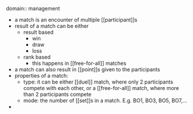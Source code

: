 domain:: management

- a match is an encounter of multiple [[participant]]s
- result of a match can be either
	- result based
		- win
		- draw
		- loss
	- rank based
		- this happens in [[free-for-all]] matches
- a match can also result in [[point]]s given to the participants
- properties of a match:
	- type: it can be either [[duel]] match, where only 2 participants compete with each other, or a [[free-for-all]] match, where more than 2 participants compete
	- mode: the number of [[set]]s in a match. E.g. BO1, BO3, BO5, BO7,...
-